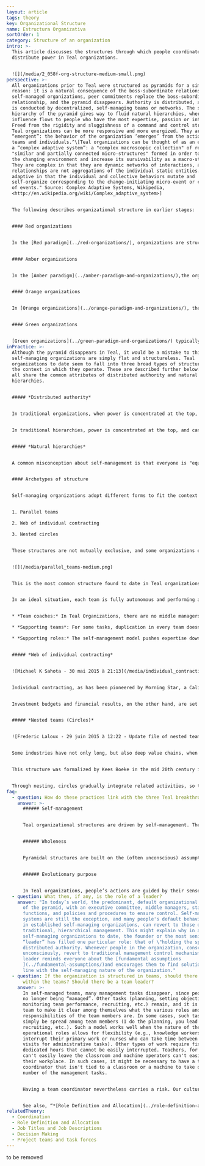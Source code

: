 ```yaml
---
layout: article
tags: theory
key: Organizational Structure
name: Estructura Organizativa
sortOrder: 1
category: Structure of an organization
intro: >-
  This article discusses the structures through which people coordinate work and
  distribute power in Teal organizations.


  ![](/media/2_058f-org-structure-medium-small.png)
perspective: >-
  All organizations prior to Teal were structured as pyramids for a simple
  reason: it is a natural consequence of the boss-subordinate relationship. In
  self-managed organizations, peer commitments replace the boss-subordinate
  relationship, and the pyramid disappears. Authority is distributed, and work
  is conducted by decentralized, self-managing teams or networks. The static
  hierarchy of the pyramid gives way to fluid natural hierarchies, where
  influence flows to people who have the most expertise, passion or interest.
  Freed from the rigidity and sluggishness of a command and control structure,
  Teal organizations can be more responsive and more energized. They are
  “emergent”: the behavior of the organization ‘emerges’ from the actions of
  teams and individuals.^\[Teal organizations can be thought of as an example of
  a “complex adaptive system”: a "complex macroscopic collection" of relatively
  "similar and partially connected micro-structures" formed in order to adapt to
  the changing environment and increase its survivability as a macro-structure.
  They are complex in that they are dynamic networks of interactions, and their
  relationships are not aggregations of the individual static entities. They are
  adaptive in that the individual and collective behaviors mutate and
  self-organize corresponding to the change-initiating micro-event or collection
  of events." Source: Complex Adaptive Systems, Wikipedia,
  <http://en.wikipedia.org/wiki/Complex_adaptive_system>]


  The following describes organizational structure in earlier stages:


  #### Red organizations


  In the [Red paradigm](../red-organizations/), organizations are structured around a strong leader who, largely through fear, exercises power over others. There is little formal hierarchy, and Red organizations rely largely on the chief’s ability to keep all its members in line, rather like wolves in a pack around the alpha male.


  #### Amber organizations


  In the [Amber paradigm](../amber-paradigm-and-organizations/),the organization chart with reporting lines appears, resulting in a hierarchical pyramid and a clear chain of command. People identify with job titles and their place in the hierarchy. Decisions are made at upper levels of the hierarchy while lower levels follow orders.


  #### Orange organizations


  In [Orange organizations](../orange-paradigm-and-organizations/), the pyramid remains the fundamental structure, although some additional freedom is given. Project groups, virtual teams, cross-functional initiatives, expert staff functions, and internal consultants are created to drill holes into rigid functional and hierarchical boundaries in order to speed up communication and foster innovation.


  #### Green organizations


  [Green organizations](../green-paradigm-and-organizations/) typically still operate with the pyramid structure, but there is more empowerment of front-line employees. Higher managers are asked to share control: to move from being doers, problem solvers and fixers to being “servant leaders”. This is often symbolized by an "inverted pyramid", where the CEO at the bottom supports senior and middle managers who in turn support front-line employees.
inPractice: >-
  Although the pyramid disappears in Teal, it would be a mistake to think that
  self-managing organizations are simply flat and structureless. Teal
  organizations to date seem to fall into three broad types of structure to fit
  the context in which they operate. These are described further below. However
  all share the common attributes of distributed authority and natural
  hierarchies.


  ##### *Distributed authority*


  In traditional organizations, when power is concentrated at the top, bosses can approve or invalidate a decision made by a subordinate. In Teal organizations, power is distributed There are no bosses, only coaches. Anyone who senses a problem or an opportunity can initiate a [decision making process](../decision-making/), using methods that leverage the collective intelligence of the organization.


  In traditional hierarchies, power is concentrated at the top, and can be exercised in a top-down fashion: bosses can approve or invalidate a decision made by a subordinate. In Teal organizations, power is distributed: everyone who senses a problem or an opportunity can step up and initiate a [decision making process](../decision-making/), using methods that leverage the collective intelligence of the organization about the topic at hand. These methods —sometimes called "advice process"— don't involve, as a common misconception about self-managing structures, consensus decision making.


  ##### *Natural hierarchies*


  A common misconception about self-management is that everyone is "equal" and should have equal say in decisions. In reality, when traditional hierarchies are gone, lots of natural and fluid hierarchies blossom―hierarchies of development, skill, talent, expertise, and recognition. On every issue, some colleagues will have more expertise than others, more passion, or more willingness to help. Decision rights and influence flow to those who have the expertise or willingness to contribute. Fluid, natural hierarchies replace the fixed power layers of the pyramid. A person’s influence depends on her talent, interest, skills, and the confidence of her colleagues. It is no longer determined by her position in the organization chart.


  #### Archetypes of structure


  Self-managing organizations adopt different forms to fit the context in which they operate. There seem to be three broad types of self-managing structures that have emerged so far: 


  1. Parallel teams 

  2. Web of individual contracting

  3. Nested circles 


  These structures are not mutually exclusive, and some organizations exhibit a mixture of these types.


  ![](/media/parallel_teams-medium.png)


  This is the most common structure found to date in Teal organizations.^\[Laloux, Frederic. Reinventing Organizations. Nelson Parker (2014), page 319.]Examples would include Buurtzorg (geographic teams) and FAVI (client teams) (see “Concrete examples for inspiration” below). This model is highly suitable when work can be broken down in ways that teams have a high degree of autonomy, without too much need for coordination across teams. They can then work side by side. In this model, it is within the team that colleagues define their roles and the mutual commitments they make to each other. Teams also typically handle their own recruitment, planning, establish their investment needs, devise a budget (if a budget is needed), track their financial and non-financial results, and so on.


  In an ideal situation, each team is fully autonomous and performing all tasks from start to finish. When that is the case, every single person in the organization has the satisfaction of seeing the entire organization’s purpose come to life, and not just a small slice of it as is often the case in large specialized organizations. In practice, there will often be a need for some people or teams who take on coordinating or supporting roles with a more narrow focus:


  * *Team coaches:* In Teal Organizations, there are no middle managers. But teams often feel a need to be supported by someone external that can help them work through problems. At Buurtzorg, they are called regional coaches; at RHD, hub leaders.

  * *Supporting teams*: For some tasks, duplication in every team doesn’t make sense. At FAVI, for example, the great majority of teams are client facing―the Audi team, the Volkswagen team, etc. However, a few teams support other teams, such as the foundry team. It would not be practical for the teams to operate the foundry in turns, nor would it make sense to duplicate the equipment and have a foundry within each team. RHD has units responsible for areas such as training (its “miniversity”), real estate, and payroll, that support all the units in the field.

  * *Supporting roles:* The self-management model pushes expertise down to the teams, rather than up into staff functions. But for certain specific expertise or for coordination purposes, creating a supporting role can make sense. At FAVI, for instance, there is an engineer who helps teams exchange innovations and best practices.


  ##### *Web of individual contracting*


  ![Michael K Sahota - 30 mai 2015 à 21:13](/media/individual_contracting.png "Individual Contracting")


  Individual contracting, as has been pioneered by Morning Star, a California-based tomato processing company, is a natural fit for continuous and relatively stable processes, such as can be found in the chemical industry, in food processing, or in long assembly chains. Each major step in the process often involves only a few people, and so a nested structure is not needed. Through individual one-on-one contracting, colleagues can make clear agreements with their upstream and downstream counterparts and anyone else they work closely with. These commitments are often formalized in a written document.


  Investment budgets and financial results, on the other hand, are set up and discussed in teams, just as in the model of parallel teams. (Morning Star calls them “Business Units,” and each Business Unit is linked to a particular step in the process―say, tomato preparation, dicing, canning, or packaging―or to a support service―for instance, steam generation or IT.)


  ##### *Nested teams (Circles)*


  ![Frederic Laloux - 29 juin 2015 à 12:22 - Update file of nested teams (presented as concentric circles rather than stacked in a pyramidal fashion ](/media/nested_teams_2-medium.png "Nested Teams")


  Some industries have not only long, but also deep value chains, when certain steps in the value chain involve both a large number of people and complex tasks (for instance, research in a pharmaceutical company or marketing in a large retail bank). Consumer electronics firms, large media companies, banks, insurance companies, car manufacturers, aerospace companies, and airline companies are likely to have long and deep value chains. For these types of companies, nested teams (often called circles) might be particularly appropriate, as they allow an overall purpose to be broken down into successively less complex and more manageable pieces.


  This structure was formalized by Kees Boeke in the mid 20th century in a system called Sociocracy (first applied in a school in the Netherlands). Holacracy, an organizational system pioneered by Brian Robertson in his software company Ternary Software, is also structured in concentric circles (see “Concrete examples for inspiration” below).  


  Through nesting, circles gradually integrate related activities, so there is a hierarchy of purpose, complexity, and scope, but not of people or power. Each circle has full authority to make decisions within the scope of its specific purpose. Decisions are not sent upwards, and cannot be overturned by members of overarching circles.
faq:
  - question: How do these practices link with the three Teal breakthroughs?
    answer: >-
      ###### Self-management


      Teal organizational structures are driven by self-management. The traditional boss-subordinate relationship gives way to a decentralized team structure and peer to peer commitments.


      ###### Wholeness


      Pyramidal structures are built on the (often unconscious) assumption that people cannot be trusted and must be controlled by their hierarchical superior. In Teal organizational structures, people are freed from the constraints of authority and can thus show up more fully.


      ###### Evolutionary purpose


      In Teal organizations, people’s actions are guided by their sense of the organization’s evolutionary purpose, not by what they are being told to do by someone higher up the organizational chain. Self-managing systems, based on sense and respond as opposed to command and control, tend to evolve much faster and respond more quickly to changes in the environment. Pyramidal organizations tend to change through less frequent, less timely and more brutal re-organizations.
  - question: What then, if any, is the role of a leader?
    answer: "In today’s world, the predominant, default organizational model is that
      of the pyramid, with an executive committee, middle managers, staff
      functions, and policies and procedures to ensure control. Self-managing
      systems are still the exception, and many people's default behaviors, even
      in established self-managing organizations, can revert to those of more
      traditional, hierarchical management. This might explain why in all
      self-managing organizations to date, the founder or the most senior
      “leader” has filled one particular role: that of \"holding the space\" of
      distributed authority. Whenever people in the organization, consciously or
      unconsciously, revert to traditional management control mechanisms, the
      leader reminds everyone about the [fundamental assumptions
      ](../fundamental-assumptions/)and encourages them to find solutions in
      line with the self-managing nature of the organization."
  - question: If the organization is structured in teams, should there be structure
      within the teams? Should there be a team leader?
    answer: >-
      In self-managed teams, many management tasks disappear, since people are
      no longer being “managed”. Other tasks (planning, setting objectives,
      monitoring team performance, recruiting, etc.) remain, and it is up to the
      team to make it clear among themselves what the various roles and task
      responsibilities of the team members are. In some cases, such tasks can
      simply be spread among team members (I do the planning, you lead the
      recruiting, etc.). Such a model works well when the nature of the team’s
      operational roles allows for flexibility (e.g., knowledge workers who can
      interrupt their primary work or nurses who can take time between patient
      visits for administrative tasks). Other types of work require fixed and
      dedicated hours that cannot be easily interrupted. Teachers, for instance,
      can't easily leave the classroom and machine operators can't easily leave
      their workplace. In such cases, it might be necessary to have a team
      coordinator that isn't tied to a classroom or a machine to take on a
      number of the management tasks.


      Having a team coordinator nevertheless carries a risk. Our cultural baggage of hierarchy is so strong that over time, team coordinators could start behaving like bosses and become the primary decision makers on their teams. At FAVI, a simple but powerful relief valve exists. Should a team leader find the taste of power too sweet, workers can choose at any moment to join another team.


      See also, “*[Role Definition and Allocation](../role-definition-and-allocation/)*”.
relatedTheory:
  - Coordination
  - Role Definition and Allocation
  - Job Titles and Job Descriptions
  - Decision Making
  - Project teams and task forces
---
```

to be removed